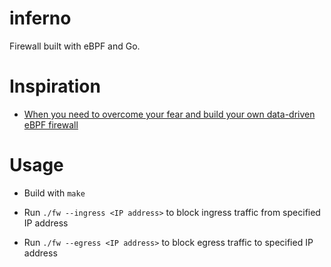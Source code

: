 # inferno
Firewall built with eBPF and Go.

# Inspiration
- [When you need to overcome your fear and build your own data-driven eBPF firewall](https://www.youtube.com/watch?v=b7zEnP9W-Cw)

# Usage
- Build with `make`

- Run `./fw --ingress <IP address>` to block ingress traffic from specified IP address

- Run `./fw --egress <IP address>` to block egress traffic to specified IP address
